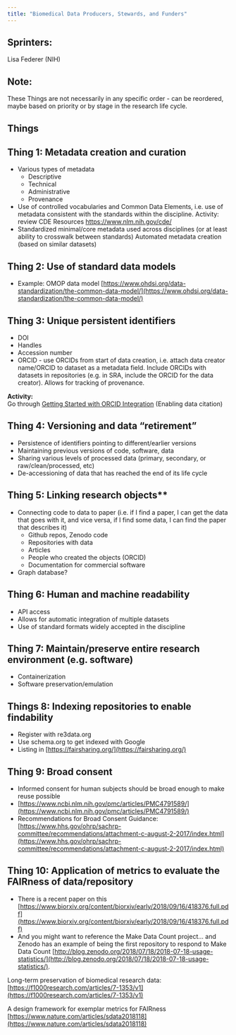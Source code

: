 ```yaml
---
title: "Biomedical Data Producers, Stewards, and Funders"
---
```


## Sprinters:
Lisa Federer (NIH)

## Note:
These Things are not necessarily in any specific order - can be reordered, maybe based on priority or by stage in the research life cycle.

## Things

## Thing 1: Metadata creation and curation
* Various types of metadata
  * Descriptive
  * Technical
  * Administrative 
  * Provenance
* Use of controlled vocabularies and Common Data Elements, i.e. use of metadata consistent with the standards within the discipline. Activity: review CDE Resources https://www.nlm.nih.gov/cde/ 
* Standardized minimal/core metadata used across disciplines (or at least ability to crosswalk between standards)
Automated metadata creation (based on similar datasets)

## Thing 2: Use of standard data models
* Example: OMOP data model [https://www.ohdsi.org/data-standardization/the-common-data-model/](https://www.ohdsi.org/data-standardization/the-common-data-model/)

## Thing 3: Unique persistent identifiers
* DOI
* Handles
* Accession number
* ORCID - use ORCIDs from start of data creation, i.e. attach data creator name/ORCID to dataset as a metadata field. Include ORCIDs with datasets in repositories (e.g. in SRA, include the ORCID for the data creator).  Allows for tracking of provenance. 

**Activity:**  
Go through [Getting Started with ORCID Integration](https://members.orcid.org/api/getting-started)
(Enabling data citation)

## Thing 4: Versioning and data “retirement”
* Persistence of identifiers pointing to different/earlier versions 
* Maintaining previous versions of code, software, data 
* Sharing various levels of processed data (primary, secondary, or raw/clean/processed, etc)
* De-accessioning of data that has reached the end of its life cycle

## Thing 5: Linking research objects**
* Connecting code to data to paper (i.e. if I find a paper, I can get the data that goes with it, and vice versa, if I find some data, I can find the paper that describes it)
  * Github repos, Zenodo code
  * Repositories with data
  * Articles
  * People who created the objects (ORCID)
  * Documentation for commercial software
* Graph database?

## Thing 6: Human and machine readability
* API access
* Allows for automatic integration of multiple datasets
* Use of standard formats widely accepted in the discipline

## Thing 7: Maintain/preserve entire research environment (e.g. software)
* Containerization
* Software preservation/emulation

## Things 8: Indexing repositories to enable findability
* Register with re3data.org
* Use schema.org to get indexed with Google
* Listing in [https://fairsharing.org/](https://fairsharing.org/)

## Thing 9: Broad consent
* Informed consent for human subjects should be broad enough to make reuse possible
* [https://www.ncbi.nlm.nih.gov/pmc/articles/PMC4791589/](https://www.ncbi.nlm.nih.gov/pmc/articles/PMC4791589/)
* Recommendations for Broad Consent Guidance: [https://www.hhs.gov/ohrp/sachrp-committee/recommendations/attachment-c-august-2-2017/index.html](https://www.hhs.gov/ohrp/sachrp-committee/recommendations/attachment-c-august-2-2017/index.html)

## Thing 10: Application of metrics to evaluate the FAIRness of data/repository
* There is a recent paper on this [https://www.biorxiv.org/content/biorxiv/early/2018/09/16/418376.full.pdf](https://www.biorxiv.org/content/biorxiv/early/2018/09/16/418376.full.pdf)
* And you might want to reference the  Make Data Count project… and Zenodo has an example of being the first repository to respond to Make Data Count [http://blog.zenodo.org/2018/07/18/2018-07-18-usage-statistics/](http://blog.zenodo.org/2018/07/18/2018-07-18-usage-statistics/). 

Long-term preservation of biomedical research data: [https://f1000research.com/articles/7-1353/v1](https://f1000research.com/articles/7-1353/v1)

A design framework for exemplar metrics for FAIRness [https://www.nature.com/articles/sdata2018118](https://www.nature.com/articles/sdata2018118)
